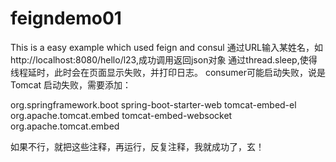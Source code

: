 # feigndemo01
This is a easy example which used feign and consul
通过URL输入某姓名，如http://localhost:8080/hello/l23,成功调用返回json对象
通过thread.sleep,使得线程延时，此时会在页面显示失败，并打印日志。
consumer可能启动失败，说是Tomcat 启动失败，需要添加：



<dependency>
    <groupId>org.springframework.boot</groupId>
    <artifactId>spring-boot-starter-web</artifactId>
    <exclusions>
        <exclusion>
            <artifactId>tomcat-embed-el</artifactId>
            <groupId>org.apache.tomcat.embed</groupId>
        </exclusion>
        <exclusion>
            <artifactId>tomcat-embed-websocket</artifactId>
            <groupId>org.apache.tomcat.embed</groupId>
        </exclusion>
    </exclusions>
</dependency>




如果不行，就把这些注释，再运行，反复注释，我就成功了，玄！

